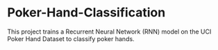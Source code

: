 # Poker-Hand-Classification
This project trains a Recurrent Neural Network (RNN) model on the UCI Poker Hand Dataset to classify poker hands.

